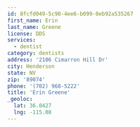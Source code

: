 ```yaml
---
id: 8fcfd049-5c90-4ee6-b099-0eb92a535267
first_name: Erin
last_name: Greene
license: DDS
services:
  - dentist
category: dentists
address: '2106 Cimarron Hill Dr'
city: Henderson
state: NV
zip: '89074'
phone: '(702) 968-5222'
title: 'Erin Greene'
_geoloc:
  lat: 36.0427
  lng: -115.08
---
```

